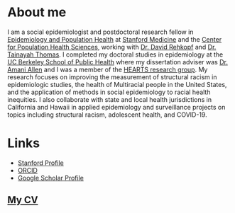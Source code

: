 # About me
I am a social epidemiologist and postdoctoral research fellow in [Epidemiology and Population Health](https://med.stanford.edu/epidemiology-dept.html) at [Stanford Medicine](https://med.stanford.edu/) and the [Center for Population Health Sciences](https://med.stanford.edu/phs.html), working with [Dr. David Rehkopf](https://profiles.stanford.edu/david-rehkopf) and [Dr. Tainayah Thomas](https://profiles.stanford.edu/tainayah-thomas). I completed my doctoral studies in epidemiology at the [UC Berkeley School of Public Health](https://publichealth.berkeley.edu/) where my dissertation adviser was [Dr. Amani Allen](https://publichealth.berkeley.edu/people/amani-allen/) and I was a member of the [HEARTS research group](https://publichealth.berkeley.edu/research/hearts-research-group/). My research focuses on improving the measurement of structural racism in epidemiologic studies, the health of Multiracial people in the United States, and the application of methods in social epidemiology to racial health inequities. I also collaborate with state and local health jurisdictions in California and Hawaii in applied epidemiology and surveillance projects on topics including structural racism, adolescent health, and COVID-19.

# Links
- [Stanford Profile](https://profiles.stanford.edu/lamhine)
- [ORCID](https://orcid.org/0000-0001-9040-2991)
- [Google Scholar Profile](https://scholar.google.com/citations?user=RO5T7CQAAAAJ)

## [My CV](https://lamhine.github.io/assets/docs/lamhine_cv_2023-04.pdf)
